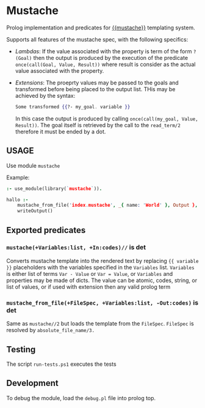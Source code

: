 # Mustache

Prolog implementation and predicates for [{{mustache}}](https://mustache.github.io/) templating system.

Supports all features of the mustache spec, with the following specifics:

* _Lambdas_: If the value associated with the property is term of the form `?(Goal)`
  then the output is produced by the execution of the predicate `once(call(Goal, Value, Result))`
  where result is consider as the actual value associated with the property.
* _Extensions_: The proeprty values may be passed to the goals and transformed before
  being placed to the output list. THis may be achieved by the syntax:

  ```mustache
  Some transformed {{?- my_goal. variable }} 
  ```

  In this case the output is produced by calling `once(call(my_goal, Value, Result))`. The goal itself
  is retrieved by the call to the `read_term/2` therefore it must be ended by a dot.

## USAGE

Use module `mustache`

Example:

```prolog
:- use_module(library(`mustache`)).

hallo :-
    mustache_from_file('index.mustache', _{ name: 'World' }, Output }, 
    writeOutput()
```

## Exported predicates

### `mustache(+Variables:list, +In:codes)//` is det

Converts mustache template into the rendered text
by replacing `{{ variable }}` placeholders with the  variables
specified in the `Variables` list. `Variables` is either list of terms
`Var - Value` or `Var = Value`, or `Variables` and properties may be made of dicts.
The value can be atomic, codes, string, or list of values, or if used with extension then
any valid prolog term

### `mustache_from_file(+FileSpec, +Variables:list, -Out:codes)` is det

Same as `mustache//2` but loads the template from the `FileSpec`.
`FileSpec` is  resolved by `absolute_file_name/3.`

## Testing

The script `run-tests.ps1` executes the tests

## Development

To debug the module, load the `debug.pl` file into prolog top.

